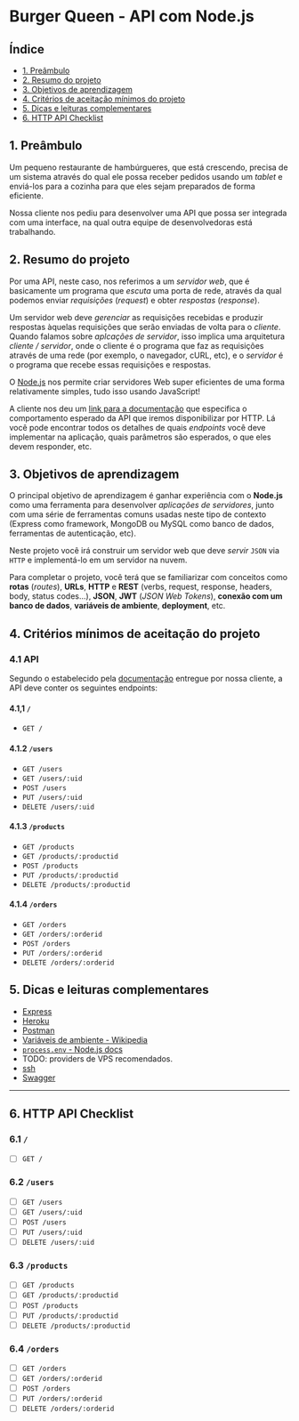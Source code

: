 # Burger Queen - API com Node.js

## Índice

- [1. Preâmbulo](#1-preâmbulo)
- [2. Resumo do projeto](#2-resumo-do-projeto)
- [3. Objetivos de aprendizagem](#3-objetivos-de-aprendizagem)
- [4. Critérios de aceitação mínimos do projeto](#5-critérios-de-aceitação-mínimos-do-projeto)
- [5. Dicas e leituras complementares](#6-dicas-e-leituras-complementares)
- [6. HTTP API Checklist](#7-http-api-checklist)

## 1. Preâmbulo

Um pequeno restaurante de hambúrgueres, que está crescendo, precisa de um
sistema através do qual ele possa receber pedidos usando um _tablet_ e enviá-los
para a cozinha para que eles sejam preparados de forma eficiente.

Nossa cliente nos pediu para desenvolver uma API que possa ser integrada com uma interface,
na qual outra equipe de desenvolvedoras está trabalhando.

## 2. Resumo do projeto

Por uma API, neste caso, nos referimos a um _servidor web_, que é
basicamente um programa que _escuta_ uma porta de rede, através da qual
podemos enviar _requisições_ (_request_) e obter _respostas_ (_response_).

Um servidor web deve _gerenciar_ as requisições recebidas e produzir respostas àquelas
requisições que serão enviadas de volta para o _cliente_. Quando falamos sobre
_aplcações de servidor_, isso implica uma arquitetura _cliente / servidor_,
onde o cliente é o programa que faz as requisições através de uma rede (por
exemplo, o navegador, cURL, etc), e o _servidor_ é o programa que recebe
essas requisições e respostas.

O [Node.js](https://nodejs.org/) nos permite criar servidores Web super eficientes
de uma forma relativamente simples, tudo isso usando JavaScript!

A cliente nos deu um [link para a documentação](https://documenter.getpostman.com/view/1721181/RWgozeom)
que especifica o comportamento esperado da API que iremos disponibilizar por 
HTTP. Lá você pode encontrar todos os detalhes de quais _endpoints_ você deve 
implementar na aplicação, quais parâmetros são esperados, o que eles devem 
responder, etc.

## 3. Objetivos de aprendizagem

O principal objetivo de aprendizagem é ganhar experiência com o **Node.js**
como uma ferramenta para desenvolver _aplicações de servidores_, junto com uma
série de ferramentas comuns usadas neste tipo de contexto (Express como
framework, MongoDB ou MySQL como banco de dados, ferramentas de autenticação, 
etc).

Neste projeto você irá construir um servidor web que deve _servir_ `JSON`
via `HTTP` e implementá-lo em um servidor na nuvem.

Para completar o projeto, você terá que se familiarizar com conceitos como
**rotas** (_routes_), **URLs**, **HTTP** e **REST** (verbs, request, response, headers,
body, status codes...), **JSON**, **JWT** (_JSON Web Tokens_), **conexão com um banco de dados**, **variáveis de ambiente**, **deployment**, etc.

## 4. Critérios mínimos de aceitação do projeto

### 4.1 API

Segundo o estabelecido pela [documentação](https://documenter.getpostman.com/view/1721181/RWgozeom)
entregue por nossa cliente, a API deve conter os seguintes endpoints:

#### 4.1,1 `/`

* `GET /`

#### 4.1.2 `/users`

* `GET /users`
* `GET /users/:uid`
* `POST /users`
* `PUT /users/:uid`
* `DELETE /users/:uid`

#### 4.1.3 `/products`

* `GET /products`
* `GET /products/:productid`
* `POST /products`
* `PUT /products/:productid`
* `DELETE /products/:productid`

#### 4.1.4 `/orders`

* `GET /orders`
* `GET /orders/:orderid`
* `POST /orders`
* `PUT /orders/:orderid`
* `DELETE /orders/:orderid`

## 5. Dicas e leituras complementares

* [Express](https://expressjs.com/)
* [Heroku](https://docs.docker.com/)
* [Postman](https://www.getpostman.com)
* [Variáveis de ambiente - Wikipedia](https://pt.wikipedia.org/wiki/Vari%C3%A1vel_de_ambiente)
* [`process.env` - Node.js docs](https://nodejs.org/api/process.html#process_process_env)
* TODO: providers de VPS recomendados.
* [ssh](https://pt.wikipedia.org/wiki/Secure_Shell)
* [Swagger](https://swagger.io/)

***

## 6. HTTP API Checklist

### 6.1 `/`

* [ ] `GET /`

### 6.2 `/users`

* [ ] `GET /users`
* [ ] `GET /users/:uid`
* [ ] `POST /users`
* [ ] `PUT /users/:uid`
* [ ] `DELETE /users/:uid`

### 6.3 `/products`

* [ ] `GET /products`
* [ ] `GET /products/:productid`
* [ ] `POST /products`
* [ ] `PUT /products/:productid`
* [ ] `DELETE /products/:productid`

### 6.4 `/orders`

* [ ] `GET /orders`
* [ ] `GET /orders/:orderid`
* [ ] `POST /orders`
* [ ] `PUT /orders/:orderid`
* [ ] `DELETE /orders/:orderid`